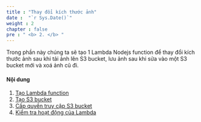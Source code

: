 ```yaml
---
title : "Thay đổi kích thước ảnh"
date :  "`r Sys.Date()`" 
weight : 2 
chapter : false
pre : " <b> 2. </b> "
---
```

Trong phần này chúng ta sẽ tạo 1 Lambda Nodejs function để thay đổi kích thước ảnh sau khi tải ảnh lên S3 bucket, lưu ảnh sau khi sửa vào một S3 bucket mới và xoá ảnh cũ đi.

#### Nội dung

 1. [Tạo Lambda function](2-1-create-lambda-function)
 2. [Tạo S3 bucket](2-2-create-s3-bucket/)
 3. [Cấp quyền truy cập S3 bucket](2-3-create-policy-access-s3/)
 4. [Kiểm tra hoạt động của Lambda](2-4-test-lambda-function/)